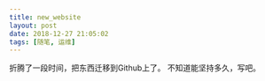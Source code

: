 ```yaml
---
title: new_website
layout: post
date: 2018-12-27 21:05:02
tags: [随笔, 运维]
---
```


折腾了一段时间，把东西迁移到Github上了。
不知道能坚持多久，写吧。
